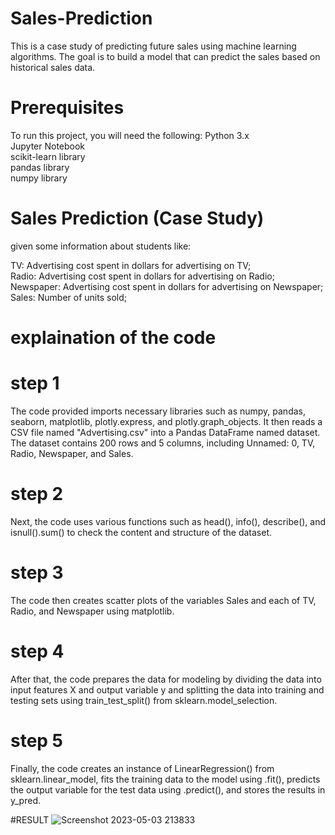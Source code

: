 # Sales-Prediction 
This is a case study of predicting future sales using machine learning algorithms. The goal is to build a model that can predict the sales based on historical sales data.

# Prerequisites
To run this project, you will need the following:
Python 3.x             
Jupyter Notebook            
scikit-learn library          
pandas library       
numpy library           

# Sales Prediction (Case Study)        
given some information about students like:         

TV: Advertising cost spent in dollars for advertising on TV;              
Radio: Advertising cost spent in dollars for advertising on Radio;          
Newspaper: Advertising cost spent in dollars for advertising on Newspaper;               
Sales: Number of units sold;                      

# explaination of the code 

# step 1
The code provided imports necessary libraries such as numpy, pandas, seaborn, matplotlib, plotly.express, and plotly.graph_objects. It then reads a CSV file named "Advertising.csv" into a Pandas DataFrame named dataset. The dataset contains 200 rows and 5 columns, including Unnamed: 0, TV, Radio, Newspaper, and Sales.

# step 2
Next, the code uses various functions such as head(), info(), describe(), and isnull().sum() to check the content and structure of the dataset.


# step 3
The code then creates scatter plots of the variables Sales and each of TV, Radio, and Newspaper using matplotlib.


# step 4
After that, the code prepares the data for modeling by dividing the data into input features X and output variable y and splitting the data into training and testing sets using train_test_split() from sklearn.model_selection.


# step 5
Finally, the code creates an instance of LinearRegression() from sklearn.linear_model, fits the training data to the model using .fit(), predicts the output variable for the test data using .predict(), and stores the results in y_pred. 

#RESULT
![Screenshot 2023-05-03 213833](https://user-images.githubusercontent.com/120399980/235975939-ba7b3114-560a-423c-b957-9ea00f9b1d9e.png)
